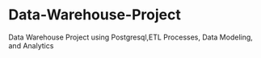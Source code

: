 # Data-Warehouse-Project
Data Warehouse Project using Postgresql,ETL Processes, Data Modeling, and Analytics 

